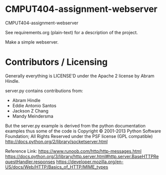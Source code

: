 CMPUT404-assignment-webserver
=============================

CMPUT404-assignment-webserver

See requirements.org (plain-text) for a description of the project.

Make a simple webserver.

Contributors / Licensing
========================

Generally everything is LICENSE'D under the Apache 2 license by Abram Hindle.

server.py contains contributions from:

* Abram Hindle
* Eddie Antonio Santos
* Jackson Z Chang
* Mandy Meindersma 

But the server.py example is derived from the python documentation
examples thus some of the code is Copyright © 2001-2013 Python
Software Foundation; All Rights Reserved under the PSF license (GPL
compatible) http://docs.python.org/2/library/socketserver.html

Reference Link:
https://www.runoob.com/http/http-messages.html
https://docs.python.org/3/library/http.server.html#http.server.BaseHTTPRequestHandler.responses
https://developer.mozilla.org/en-US/docs/Web/HTTP/Basics_of_HTTP/MIME_types
